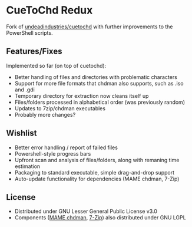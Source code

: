 # CueToChd Redux

Fork of [undeadindustries/cuetochd](https://github.com/undeadindustries/cuetochd) with further improvements to the PowerShell scripts. 

## Features/Fixes
Implemented so far (on top of cuetochd):
- Better handling of files and directories with problematic characters
- Support for more file formats that chdman also supports, such as .iso and .gdi
- Temporary directory for extraction now cleans itself up
- Files/folders processed in alphabetical order (was previously random)
- Updates to 7zip/chdman executables
- Probably more changes?

## Wishlist
- Better error handling / report of failed files
- Powershell-style progress bars
- Upfront scan and analysis of files/folders, along with remaning time estimation
- Packaging to standard executable, simple drag-and-drop support
- Auto-update functionality for dependencies (MAME chdman, 7-Zip) 

## License
- Distributed under GNU Lesser General Public License v3.0
- Components ([MAME chdman](https://github.com/mamedev/mame/), [7-Zip](https://www.7-zip.org/)) also distributed under GNU LGPL
